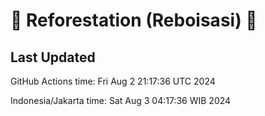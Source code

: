 
# 🌳 Reforestation (Reboisasi) 🌲

## Last Updated

GitHub Actions time: Fri Aug  2 21:17:36 UTC 2024

Indonesia/Jakarta time: Sat Aug  3 04:17:36 WIB 2024
